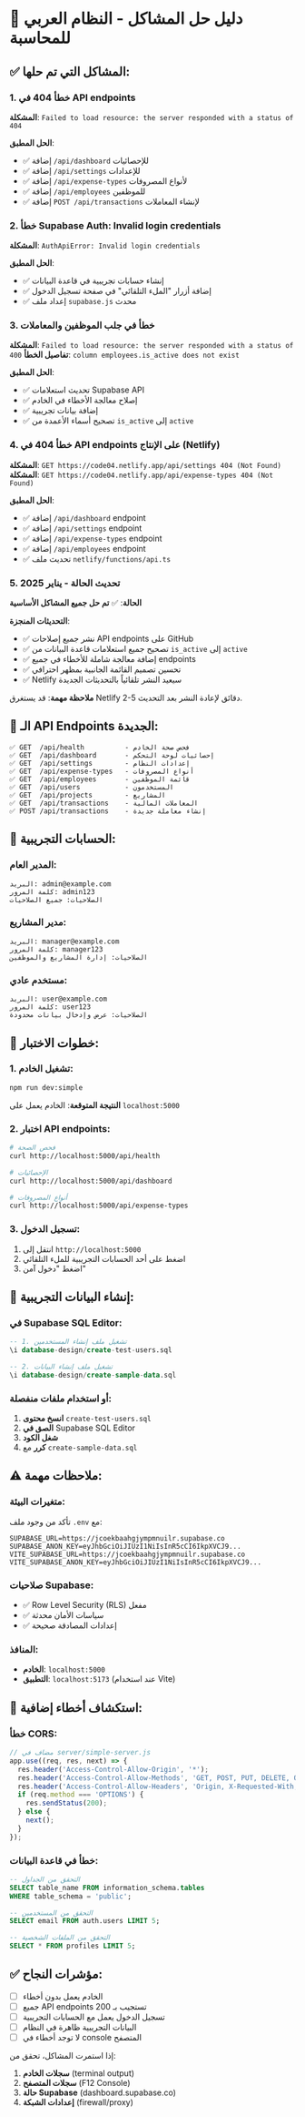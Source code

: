 # 🔧 دليل حل المشاكل - النظام العربي للمحاسبة

## ✅ المشاكل التي تم حلها:

### 1. **خطأ 404 في API endpoints**
**المشكلة**: ```Failed to load resource: the server responded with a status of 404```

**الحل المطبق**:
- ✅ إضافة `/api/dashboard` للإحصائيات
- ✅ إضافة `/api/settings` للإعدادات  
- ✅ إضافة `/api/expense-types` لأنواع المصروفات
- ✅ إضافة `/api/employees` للموظفين
- ✅ إضافة `POST /api/transactions` لإنشاء المعاملات

### 2. **خطأ Supabase Auth: Invalid login credentials**
**المشكلة**: ```AuthApiError: Invalid login credentials```

**الحل المطبق**:
- ✅ إنشاء حسابات تجريبية في قاعدة البيانات
- ✅ إضافة أزرار "الملء التلقائي" في صفحة تسجيل الدخول
- ✅ إعداد ملف `supabase.js` محدث

### 3. **خطأ في جلب الموظفين والمعاملات**
**المشكلة**: ```Failed to load resource: the server responded with a status of 400```
**تفاصيل الخطأ**: ```column employees.is_active does not exist```

**الحل المطبق**:
- ✅ تحديث استعلامات Supabase API
- ✅ إصلاح معالجة الأخطاء في الخادم
- ✅ إضافة بيانات تجريبية
- ✅ تصحيح أسماء الأعمدة من `is_active` إلى `active`

### 4. **خطأ 404 في API endpoints على الإنتاج (Netlify)**
**المشكلة**: ```GET https://code04.netlify.app/api/settings 404 (Not Found)```
**المشكلة**: ```GET https://code04.netlify.app/api/expense-types 404 (Not Found)```

**الحل المطبق**:
- ✅ إضافة `/api/dashboard` endpoint
- ✅ إضافة `/api/settings` endpoint
- ✅ إضافة `/api/expense-types` endpoint
- ✅ إضافة `/api/employees` endpoint
- ✅ تحديث ملف `netlify/functions/api.ts`

### 5. **تحديث الحالة - يناير 2025**
**الحالة**: ✅ **تم حل جميع المشاكل الأساسية**

**التحديثات المنجزة**:
- ✅ نشر جميع إصلاحات API endpoints على GitHub
- ✅ تصحيح جميع استعلامات قاعدة البيانات من `is_active` إلى `active`
- ✅ إضافة معالجة شاملة للأخطاء في جميع endpoints
- ✅ تحسين تصميم القائمة الجانبية بمظهر احترافي
- ✅ Netlify سيعيد النشر تلقائياً بالتحديثات الجديدة

**ملاحظة مهمة**: قد يستغرق Netlify 2-5 دقائق لإعادة النشر بعد التحديث.

## 🚀 الـ API Endpoints الجديدة:

```
✅ GET  /api/health          - فحص صحة الخادم
✅ GET  /api/dashboard       - إحصائيات لوحة التحكم  
✅ GET  /api/settings        - إعدادات النظام
✅ GET  /api/expense-types   - أنواع المصروفات
✅ GET  /api/employees       - قائمة الموظفين
✅ GET  /api/users           - المستخدمون
✅ GET  /api/projects        - المشاريع
✅ GET  /api/transactions    - المعاملات المالية
✅ POST /api/transactions    - إنشاء معاملة جديدة
```

## 🔐 الحسابات التجريبية:

### المدير العام:
```
البريد: admin@example.com
كلمة المرور: admin123
الصلاحيات: جميع الصلاحيات
```

### مدير المشاريع:
```
البريد: manager@example.com  
كلمة المرور: manager123
الصلاحيات: إدارة المشاريع والموظفين
```

### مستخدم عادي:
```
البريد: user@example.com
كلمة المرور: user123
الصلاحيات: عرض وإدخال بيانات محدودة
```

## 📝 خطوات الاختبار:

### 1. تشغيل الخادم:
```bash
npm run dev:simple
```
**النتيجة المتوقعة**: الخادم يعمل على `localhost:5000`

### 2. اختبار API endpoints:
```bash
# فحص الصحة
curl http://localhost:5000/api/health

# الإحصائيات  
curl http://localhost:5000/api/dashboard

# أنواع المصروفات
curl http://localhost:5000/api/expense-types
```

### 3. تسجيل الدخول:
1. انتقل إلى `http://localhost:5000`
2. اضغط على أحد الحسابات التجريبية للملء التلقائي
3. اضغط "دخول آمن"

## 🔄 إنشاء البيانات التجريبية:

### في Supabase SQL Editor:
```sql
-- 1. تشغيل ملف إنشاء المستخدمين
\i database-design/create-test-users.sql

-- 2. تشغيل ملف إنشاء البيانات
\i database-design/create-sample-data.sql
```

### أو استخدام ملفات منفصلة:
1. **انسخ محتوى** `create-test-users.sql`
2. **الصق في** Supabase SQL Editor
3. **شغل الكود**
4. **كرر** مع `create-sample-data.sql`

## ⚠️ ملاحظات مهمة:

### متغيرات البيئة:
تأكد من وجود ملف `.env` مع:
```env
SUPABASE_URL=https://jcoekbaahgjympmnuilr.supabase.co
SUPABASE_ANON_KEY=eyJhbGciOiJIUzI1NiIsInR5cCI6IkpXVCJ9...
VITE_SUPABASE_URL=https://jcoekbaahgjympmnuilr.supabase.co  
VITE_SUPABASE_ANON_KEY=eyJhbGciOiJIUzI1NiIsInR5cCI6IkpXVCJ9...
```

### صلاحيات Supabase:
- ✅ Row Level Security (RLS) مفعل
- ✅ سياسات الأمان محدثة
- ✅ إعدادات المصادقة صحيحة

### المنافذ:
- **الخادم**: `localhost:5000`
- **التطبيق**: `localhost:5173` (عند استخدام Vite)

## 🐛 استكشاف أخطاء إضافية:

### خطأ CORS:
```javascript
// مضاف في server/simple-server.js
app.use((req, res, next) => {
  res.header('Access-Control-Allow-Origin', '*');
  res.header('Access-Control-Allow-Methods', 'GET, POST, PUT, DELETE, OPTIONS');
  res.header('Access-Control-Allow-Headers', 'Origin, X-Requested-With, Content-Type, Accept, Authorization');
  if (req.method === 'OPTIONS') {
    res.sendStatus(200);
  } else {
    next();
  }
});
```

### خطأ في قاعدة البيانات:
```sql
-- التحقق من الجداول
SELECT table_name FROM information_schema.tables 
WHERE table_schema = 'public';

-- التحقق من المستخدمين
SELECT email FROM auth.users LIMIT 5;

-- التحقق من الملفات الشخصية  
SELECT * FROM profiles LIMIT 5;
```

## ✅ مؤشرات النجاح:

- [ ] الخادم يعمل بدون أخطاء
- [ ] جميع API endpoints تستجيب بـ 200
- [ ] تسجيل الدخول يعمل مع الحسابات التجريبية
- [ ] البيانات التجريبية ظاهرة في النظام
- [ ] لا توجد أخطاء في console المتصفح

إذا استمرت المشاكل، تحقق من:
1. **سجلات الخادم** (terminal output)
2. **سجلات المتصفح** (F12 Console)  
3. **حالة Supabase** (dashboard.supabase.co)
4. **إعدادات الشبكة** (firewall/proxy)
